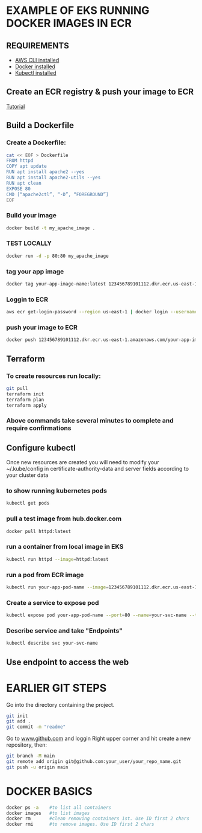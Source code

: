 # EXAMPLE OF EKS RUNNING DOCKER IMAGES IN ECR
## REQUIREMENTS
- [AWS CLI installed](https://aws.amazon.com/es/cli/)
- [Docker installed](https://docs.docker.com/desktop/install/ubuntu/)
- [Kubectl installed](https://kubernetes.io/es/docs/tasks/tools/included/install-kubectl-linux/)
## Create an ECR registry & push your image to ECR
[Tutorial](https://docs.aws.amazon.com/AmazonECR/latest/userguide/getting-started-cli.html#cli-create-repository)
## Build a Dockerfile
### Create a Dockerfile:
```bash
cat << EOF > Dockerfile
FROM httpd
COPY apt update 
RUN apt install apache2 --yes
RUN apt install apache2-utils --yes
RUN apt clean 
EXPOSE 80
CMD [“apache2ctl”, “-D”, “FOREGROUND”]
EOF
```
### Build your image
```bash
docker build -t my_apache_image .
```
### TEST LOCALLY
```bash
docker run -d -p 80:80 my_apache_image 
```
### tag your app image
```bash
docker tag your-app-image-name:latest 123456789101112.dkr.ecr.us-east-1.amazonaws.com/your-app-image-name 
```
### Loggin to ECR 
```bash
aws ecr get-login-password --region us-east-1 | docker login --username AWS --password-stdin 123456789101112.dkr.ecr.us-east-1.amazonaws.com/your-app-image-name /
```
### push your image to ECR
```bash
docker push 123456789101112.dkr.ecr.us-east-1.amazonaws.com/your-app-image-name
```
## Terraform
### To create resources run locally:
```bash
git pull
terraform init
terraform plan
terraform apply
```
### Above commands take several minutes to complete and require confirmations
## Configure kubectl
Once new resources are created you will need to modify your ~/.kube/config in certificate-authority-data and server fields according to your cluster data
### to show running kubernetes pods
```bash
kubectl get pods
```
### pull a test image from hub.docker.com
```bash
docker pull httpd:latest
```
### run a container from local image in EKS
```bash 
kubectl run httpd --image=httpd:latest
```
### run a pod from ECR image 
```bash
kubectl run your-app-pod-name --image=123456789101112.dkr.ecr.us-east-1.amazonaws.com/your-app-image-name
```
### Create a service to expose pod
```bash
kubectl expose pod your-app-pod-name --port=80 --name=your-svc-name --type=NodePort
```
### Describe service and take "Endpoints"
```bash
kubectl describe svc your-svc-name
```

## Use endpoint to access the web


# EARLIER GIT STEPS
Go into the directory containing the project.
```bash
git init
git add .
git commit -m "readme"
```
Go to  www.github.com and loggin
Right upper corner and hit create a new repository, then:
```bash
git branch -M main
git remote add origin git@github.com:your_user/your_repo_name.git
git push -u origin main
```
# DOCKER BASICS
```bash
docker ps -a    #to list all containers
docker images   #to list images
docker rm       #clean removing containers 1st. Use ID first 2 chars
docker rmi      #to remove images. Use ID first 2 chars
```

